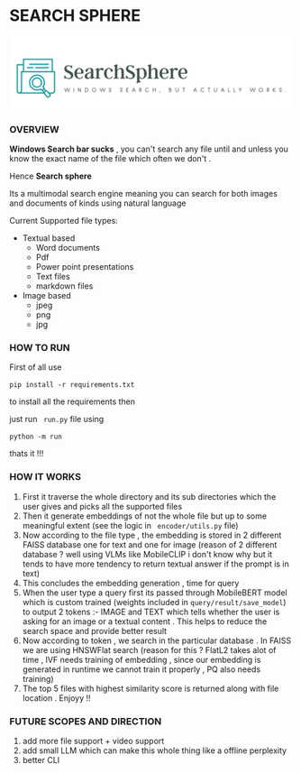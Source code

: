 # SEARCH SPHERE

![SEARCH SPHERE LOGO](https://github.com/AmanSwar/SearchSphere/blob/master/image.png)
  
### **OVERVIEW**

**Windows Search bar sucks** , you can't search any file until and unless you know the exact name of the file which often we don't .

Hence **Search sphere**

Its a multimodal search engine meaning you can search for both images and documents of kinds using natural language

Current Supported file types:
- Textual based
	- Word documents
	- Pdf
	- Power point presentations
	- Text files
	- markdown files
- Image based 
	- jpeg
	- png
	- jpg


### HOW TO RUN

First of all use 
```
pip install -r requirements.txt
```

to install all the requirements then

just run ``` run.py``` file using
```
python -m run
```

thats it !!!


### HOW IT WORKS

1) First it traverse the whole directory and its sub directories which the user gives and picks all the supported files
2) Then it generate embeddings of not the whole file but up to some meaningful extent (see the logic in ``` encoder/utils.py``` file)
3) Now according to the file type , the embedding is stored in 2 different FAISS database one for text and one for image (reason of 2 different database ? well using VLMs like MobileCLIP i don't know why but it tends to have more tendency to return textual answer if the prompt is in text)
4) This concludes the embedding generation , time for query
5) When the user type a query first its passed through MobileBERT model which is custom trained (weights included in ```query/result/save_model```) to output 2 tokens :- IMAGE and TEXT which tells whether the user is asking for an image or a textual content . This helps to reduce the search space and provide better result
6) Now according to token , we search in the particular database . In FAISS we are using HNSWFlat search (reason for this ? FlatL2 takes alot of time , IVF needs training of embedding , since our embedding is generated in runtime we cannot train it properly , PQ also needs training)
7) The top 5 files with highest similarity score is returned along with file location . Enjoyy !!


### FUTURE SCOPES AND DIRECTION

1) add more file support + video support 
2) add small LLM which can make this whole thing like a offline perplexity 
3) better CLI
